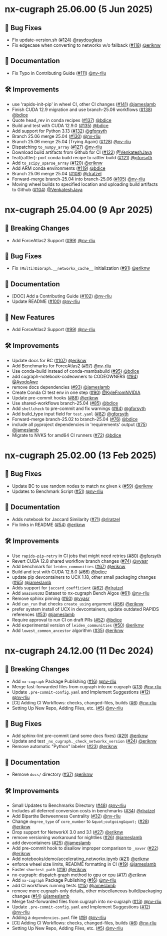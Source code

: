 # nx-cugraph 25.06.00 (5 Jun 2025)

## 🐛 Bug Fixes

- Fix update-version.sh ([#124](https://github.com/rapidsai/nx-cugraph/pull/124)) [@raydouglass](https://github.com/raydouglass)
- Fix edgecase when converting to networkx w/o fallback ([#118](https://github.com/rapidsai/nx-cugraph/pull/118)) [@eriknw](https://github.com/eriknw)

## 📖 Documentation

- Fix Typo in Contributing Guide ([#111](https://github.com/rapidsai/nx-cugraph/pull/111)) [@nv-rliu](https://github.com/nv-rliu)

## 🛠️ Improvements

- use &#39;rapids-init-pip&#39; in wheel CI, other CI changes ([#141](https://github.com/rapidsai/nx-cugraph/pull/141)) [@jameslamb](https://github.com/jameslamb)
- Finish CUDA 12.9 migration and use branch-25.06 workflows ([#138](https://github.com/rapidsai/nx-cugraph/pull/138)) [@bdice](https://github.com/bdice)
- Quote head_rev in conda recipes ([#137](https://github.com/rapidsai/nx-cugraph/pull/137)) [@bdice](https://github.com/bdice)
- Build and test with CUDA 12.9.0 ([#135](https://github.com/rapidsai/nx-cugraph/pull/135)) [@bdice](https://github.com/bdice)
- Add support for Python 3.13 ([#132](https://github.com/rapidsai/nx-cugraph/pull/132)) [@gforsyth](https://github.com/gforsyth)
- Branch 25.06 merge 25.04 ([#130](https://github.com/rapidsai/nx-cugraph/pull/130)) [@nv-rliu](https://github.com/nv-rliu)
- Branch 25.06 merge 25.04 (Trying Again) ([#128](https://github.com/rapidsai/nx-cugraph/pull/128)) [@nv-rliu](https://github.com/nv-rliu)
- Dispatching `to_numpy_array` ([#127](https://github.com/rapidsai/nx-cugraph/pull/127)) [@nv-rliu](https://github.com/nv-rliu)
- Download build artifacts from Github for CI ([#122](https://github.com/rapidsai/nx-cugraph/pull/122)) [@VenkateshJaya](https://github.com/VenkateshJaya)
- feat(rattler): port conda build recipe to rattler build ([#121](https://github.com/rapidsai/nx-cugraph/pull/121)) [@gforsyth](https://github.com/gforsyth)
- Add `to_scipy_sparse_array` ([#120](https://github.com/rapidsai/nx-cugraph/pull/120)) [@eriknw](https://github.com/eriknw)
- Add ARM conda environments ([#119](https://github.com/rapidsai/nx-cugraph/pull/119)) [@bdice](https://github.com/bdice)
- Branch 25.06 merge 25.04 ([#108](https://github.com/rapidsai/nx-cugraph/pull/108)) [@rlratzel](https://github.com/rlratzel)
- Forward-merge branch-25.04 into branch-25.06 ([#105](https://github.com/rapidsai/nx-cugraph/pull/105)) [@nv-rliu](https://github.com/nv-rliu)
- Moving wheel builds to specified location and uploading build artifacts to Github ([#104](https://github.com/rapidsai/nx-cugraph/pull/104)) [@VenkateshJaya](https://github.com/VenkateshJaya)

# nx-cugraph 25.04.00 (9 Apr 2025)

## 🚨 Breaking Changes

- Add ForceAtlas2 Support ([#99](https://github.com/rapidsai/nx-cugraph/pull/99)) [@nv-rliu](https://github.com/nv-rliu)

## 🐛 Bug Fixes

- Fix `(Multi)DiGraph.__networkx_cache__` initialization ([#91](https://github.com/rapidsai/nx-cugraph/pull/91)) [@eriknw](https://github.com/eriknw)

## 📖 Documentation

- [DOC] Add a Contributing Guide ([#102](https://github.com/rapidsai/nx-cugraph/pull/102)) [@nv-rliu](https://github.com/nv-rliu)
- Update README ([#100](https://github.com/rapidsai/nx-cugraph/pull/100)) [@nv-rliu](https://github.com/nv-rliu)

## 🚀 New Features

- Add ForceAtlas2 Support ([#99](https://github.com/rapidsai/nx-cugraph/pull/99)) [@nv-rliu](https://github.com/nv-rliu)

## 🛠️ Improvements

- Update docs for BC ([#107](https://github.com/rapidsai/nx-cugraph/pull/107)) [@eriknw](https://github.com/eriknw)
- Add Benchmarks for ForceAtlas2 ([#97](https://github.com/rapidsai/nx-cugraph/pull/97)) [@nv-rliu](https://github.com/nv-rliu)
- Use conda-build instead of conda-mambabuild ([#95](https://github.com/rapidsai/nx-cugraph/pull/95)) [@bdice](https://github.com/bdice)
- add cugraph-notebook-codeowners to CODEOWNERS ([#94](https://github.com/rapidsai/nx-cugraph/pull/94)) [@AyodeAwe](https://github.com/AyodeAwe)
- remove docs dependencies ([#93](https://github.com/rapidsai/nx-cugraph/pull/93)) [@jameslamb](https://github.com/jameslamb)
- Create Conda CI test env in one step ([#90](https://github.com/rapidsai/nx-cugraph/pull/90)) [@KyleFromNVIDIA](https://github.com/KyleFromNVIDIA)
- Update pre-commit hooks ([#88](https://github.com/rapidsai/nx-cugraph/pull/88)) [@eriknw](https://github.com/eriknw)
- Use shared-workflows branch-25.04 ([#85](https://github.com/rapidsai/nx-cugraph/pull/85)) [@bdice](https://github.com/bdice)
- Add `shellcheck` to pre-commit and fix warnings ([#84](https://github.com/rapidsai/nx-cugraph/pull/84)) [@gforsyth](https://github.com/gforsyth)
- Add build_type input field for `test.yaml` ([#82](https://github.com/rapidsai/nx-cugraph/pull/82)) [@gforsyth](https://github.com/gforsyth)
- Forward-merge branch-25.02 to branch-25.04 ([#76](https://github.com/rapidsai/nx-cugraph/pull/76)) [@bdice](https://github.com/bdice)
- include all pyproject dependencies in &#39;requirements&#39; output ([#75](https://github.com/rapidsai/nx-cugraph/pull/75)) [@jameslamb](https://github.com/jameslamb)
- Migrate to NVKS for amd64 CI runners ([#72](https://github.com/rapidsai/nx-cugraph/pull/72)) [@bdice](https://github.com/bdice)

# nx-cugraph 25.02.00 (13 Feb 2025)

## 🐛 Bug Fixes

- Update BC to use random nodes to match nx given `k` ([#59](https://github.com/rapidsai/nx-cugraph/pull/59)) [@eriknw](https://github.com/eriknw)
- Updates to Benchmark Script ([#51](https://github.com/rapidsai/nx-cugraph/pull/51)) [@nv-rliu](https://github.com/nv-rliu)

## 📖 Documentation

- Adds notebook for Jaccard Similarity ([#71](https://github.com/rapidsai/nx-cugraph/pull/71)) [@rlratzel](https://github.com/rlratzel)
- Fix links in README ([#54](https://github.com/rapidsai/nx-cugraph/pull/54)) [@eriknw](https://github.com/eriknw)

## 🛠️ Improvements

- Use `rapids-pip-retry` in CI jobs that might need retries ([#80](https://github.com/rapidsai/nx-cugraph/pull/80)) [@gforsyth](https://github.com/gforsyth)
- Revert CUDA 12.8 shared workflow branch changes ([#74](https://github.com/rapidsai/nx-cugraph/pull/74)) [@vyasr](https://github.com/vyasr)
- Add benchmark for `leiden_communities` ([#67](https://github.com/rapidsai/nx-cugraph/pull/67)) [@eriknw](https://github.com/eriknw)
- Build and test with CUDA 12.8.0 ([#66](https://github.com/rapidsai/nx-cugraph/pull/66)) [@bdice](https://github.com/bdice)
- update pip devcontainers to UCX 1.18, other small packaging changes ([#65](https://github.com/rapidsai/nx-cugraph/pull/65)) [@jameslamb](https://github.com/jameslamb)
- Adds support for `jaccard_coefficient` ([#62](https://github.com/rapidsai/nx-cugraph/pull/62)) [@rlratzel](https://github.com/rlratzel)
- Add `amazon0302` Dataset to nx-cugraph Bench Algos ([#61](https://github.com/rapidsai/nx-cugraph/pull/61)) [@nv-rliu](https://github.com/nv-rliu)
- Remove sphinx pinning ([#60](https://github.com/rapidsai/nx-cugraph/pull/60)) [@vyasr](https://github.com/vyasr)
- Add `can_run` that checks `create_using` argument ([#56](https://github.com/rapidsai/nx-cugraph/pull/56)) [@eriknw](https://github.com/eriknw)
- prefer system install of UCX in devcontainers, update outdated RAPIDS references ([#53](https://github.com/rapidsai/nx-cugraph/pull/53)) [@jameslamb](https://github.com/jameslamb)
- Require approval to run CI on draft PRs ([#52](https://github.com/rapidsai/nx-cugraph/pull/52)) [@bdice](https://github.com/bdice)
- Add experimental version of `leiden_communities` ([#50](https://github.com/rapidsai/nx-cugraph/pull/50)) [@eriknw](https://github.com/eriknw)
- Add `lowest_common_ancestor` algorithm ([#35](https://github.com/rapidsai/nx-cugraph/pull/35)) [@eriknw](https://github.com/eriknw)

# nx-cugraph 24.12.00 (11 Dec 2024)

## 🚨 Breaking Changes

- Add `nx-cugraph` Package Publishing ([#16](https://github.com/rapidsai/nx-cugraph/pull/16)) [@nv-rliu](https://github.com/nv-rliu)
- Merge fast-forwarded files from cugraph into nx-cugraph ([#13](https://github.com/rapidsai/nx-cugraph/pull/13)) [@nv-rliu](https://github.com/nv-rliu)
- Update `.pre-commit-config.yaml` and Implement Suggestions ([#12](https://github.com/rapidsai/nx-cugraph/pull/12)) [@nv-rliu](https://github.com/nv-rliu)
- [CI] Adding CI Workflows: checks, changed-files, builds ([#6](https://github.com/rapidsai/nx-cugraph/pull/6)) [@nv-rliu](https://github.com/nv-rliu)
- Setting Up New Repo, Adding Files, etc. ([#5](https://github.com/rapidsai/nx-cugraph/pull/5)) [@nv-rliu](https://github.com/nv-rliu)

## 🐛 Bug Fixes

- Add sphinx-lint pre-commit (and some docs fixes) ([#29](https://github.com/rapidsai/nx-cugraph/pull/29)) [@eriknw](https://github.com/eriknw)
- Update and test `_nx_cugraph._check_networkx_version` ([#24](https://github.com/rapidsai/nx-cugraph/pull/24)) [@eriknw](https://github.com/eriknw)
- Remove automatic &quot;Python&quot; labeler ([#23](https://github.com/rapidsai/nx-cugraph/pull/23)) [@eriknw](https://github.com/eriknw)

## 📖 Documentation

- Remove `docs/` directory ([#37](https://github.com/rapidsai/nx-cugraph/pull/37)) [@eriknw](https://github.com/eriknw)

## 🛠️ Improvements

- Small Updates to Benchmarks Directory ([#48](https://github.com/rapidsai/nx-cugraph/pull/48)) [@nv-rliu](https://github.com/nv-rliu)
- Includes all deferred conversion costs in benchmarks ([#34](https://github.com/rapidsai/nx-cugraph/pull/34)) [@rlratzel](https://github.com/rlratzel)
- Add Bipartite Betweenness Centrality ([#32](https://github.com/rapidsai/nx-cugraph/pull/32)) [@nv-rliu](https://github.com/nv-rliu)
- Change `degree_type` of `core_number` to `&quot;outgoing&quot;` ([#28](https://github.com/rapidsai/nx-cugraph/pull/28)) [@eriknw](https://github.com/eriknw)
- Drop support for NetworkX 3.0 and 3.1 ([#27](https://github.com/rapidsai/nx-cugraph/pull/27)) [@eriknw](https://github.com/eriknw)
- remove versioning workaround for nightlies ([#26](https://github.com/rapidsai/nx-cugraph/pull/26)) [@jameslamb](https://github.com/jameslamb)
- add devcontainers ([#25](https://github.com/rapidsai/nx-cugraph/pull/25)) [@jameslamb](https://github.com/jameslamb)
- Add pre-commit hook to disallow improper comparison to `_nxver` ([#22](https://github.com/rapidsai/nx-cugraph/pull/22)) [@eriknw](https://github.com/eriknw)
- Add notebooks/demo/accelerating_networkx.ipynb ([#21](https://github.com/rapidsai/nx-cugraph/pull/21)) [@eriknw](https://github.com/eriknw)
- enforce wheel size limits, README formatting in CI ([#19](https://github.com/rapidsai/nx-cugraph/pull/19)) [@jameslamb](https://github.com/jameslamb)
- Faster `shortest_path` ([#18](https://github.com/rapidsai/nx-cugraph/pull/18)) [@eriknw](https://github.com/eriknw)
- nx-cugraph: dispatch graph method to gpu or cpu ([#17](https://github.com/rapidsai/nx-cugraph/pull/17)) [@eriknw](https://github.com/eriknw)
- Add `nx-cugraph` Package Publishing ([#16](https://github.com/rapidsai/nx-cugraph/pull/16)) [@nv-rliu](https://github.com/nv-rliu)
- add CI workflows running tests ([#15](https://github.com/rapidsai/nx-cugraph/pull/15)) [@jameslamb](https://github.com/jameslamb)
- remove more cugraph-only details, other miscellaneous build/packaging changes ([#14](https://github.com/rapidsai/nx-cugraph/pull/14)) [@jameslamb](https://github.com/jameslamb)
- Merge fast-forwarded files from cugraph into nx-cugraph ([#13](https://github.com/rapidsai/nx-cugraph/pull/13)) [@nv-rliu](https://github.com/nv-rliu)
- Update `.pre-commit-config.yaml` and Implement Suggestions ([#12](https://github.com/rapidsai/nx-cugraph/pull/12)) [@nv-rliu](https://github.com/nv-rliu)
- Adding a `dependencies.yaml` file ([#9](https://github.com/rapidsai/nx-cugraph/pull/9)) [@nv-rliu](https://github.com/nv-rliu)
- [CI] Adding CI Workflows: checks, changed-files, builds ([#6](https://github.com/rapidsai/nx-cugraph/pull/6)) [@nv-rliu](https://github.com/nv-rliu)
- Setting Up New Repo, Adding Files, etc. ([#5](https://github.com/rapidsai/nx-cugraph/pull/5)) [@nv-rliu](https://github.com/nv-rliu)
